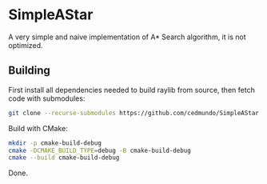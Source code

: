# SimpleAStar

A very simple and naive implementation of A* Search algorithm, it is not optimized.

## Building
First install all dependencies needed to build raylib from source, then fetch code with submodules:
```bash
git clone --recurse-submodules https://github.com/cedmundo/SimpleAStar.git
```
Build with CMake:
```bash
mkdir -p cmake-build-debug
cmake -DCMAKE_BUILD_TYPE=debug -B cmake-build-debug
cmake --build cmake-build-debug 
```
Done.